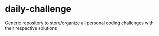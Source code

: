 # daily-challenge
Generic repository to store/organize all personal coding challenges with their respective solutions
